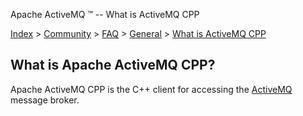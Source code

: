 Apache ActiveMQ ™ -- What is ActiveMQ CPP 

[Index](index.html) > [Community](community.md) > [FAQ](CommunityCommunity/Community/faq.md) > [General](Community/FAQ/general.md) > [What is ActiveMQ CPP](Index/Community/FAQ/General/what-is-activemq-cpp.md)

What is Apache ActiveMQ CPP?
----------------------------

Apache ActiveMQ CPP is the C++ client for accessing the [ActiveMQ](http://activemq.apache.org/) message broker.


